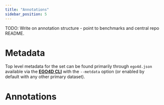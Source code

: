 ```yaml
---
title: "Annotations"
sidebar_position: 5
---
```


TODO: Write on annotation structure - point to benchmarks and central repo README.

# Metadata

Top level metadata for the set can be found primarily through `ego4d.json` available via the **[EGO4D CLI](https://github.com/facebookresearch/Ego4d/blob/main/ego4d/cli/README.md)** with the `--metdata` option (or enabled by default with any other primary dataset). 

# Annotations



